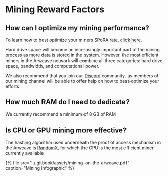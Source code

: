 # Mining Reward Factors

## **How can I** optimize **my mining performance?**

To learn how to best optimize your miners SPoRA rate, [click here](https://docs.arweave.org/info/mining/mining-guide#estimating-and-measuring-the-hashrate).  

Hard drive space will become an increasingly important part of the mining process as more data is stored in the system. However, the most efficient miners in the Arweave network will combine all three categories: hard drive space, bandwidth, and computational power.  
  
We also recommend that you join our [Discord](https://discord.gg/DzNZPaZ) community, as members of our mining channel will be able to offer help on how to best-optimize your efforts

## **How much RAM do I need to dedicate?**

We currently recommend a minimum of 8 GB of RAM

## **Is CPU or GPU mining more effective?**

The hashing algorithm used underneath the proof of access mechanism in the Arweave is [RandomX](https://github.com/tevador/RandomX), for which the CPU is the most efficient miner currently available

{% file src="../.gitbook/assets/mining-on-the-arweave.pdf" caption="Mining infographic" %}

